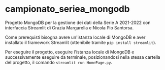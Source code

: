 # campionato_seriea_mongodb
Progetto MongoDB per la gestione dei dati della Serie A 2021-2022 con interfaccia Streamlit di Grazia Margarella e Nicola Pio Santorsa.

Come prerequisti bisogna avere un'istanza locale di MongoDB e aver installato il framework Streamlit (ottenibile tramite `pip install streamlit`).

Per eseguire il progetto, eseguire l'istanza locale di MongoDB e successivamente eseguire da terminale, posizionandosi nella stessa cartella del progetto, il comando `streamlit run HomePage.py`. 
